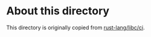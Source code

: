 # About this directory

This directory is originally copied from [rust-lang/libc/ci](https://github.com/rust-lang/libc/tree/master/ci).
